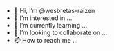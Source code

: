 - 👋 Hi, I’m @wesbretas-raizen
- 👀 I’m interested in ...
- 🌱 I’m currently learning ...
- 💞️ I’m looking to collaborate on ...
- 📫 How to reach me ...

<!---
wesbretas-raizen/wesbretas-raizen is a ✨ special ✨ repository because its `README.md` (this file) appears on your GitHub profile.
You can click the Preview link to take a look at your changes.
--->
